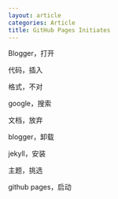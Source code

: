 ```yaml
---
layout: article
categories: Article
title: GitHub Pages Initiates
---
```


Blogger，打开

代码，插入

格式，不对

google，搜索

文档，放弃

blogger，卸载

jekyll，安装

主题，挑选

github pages，启动

<!--more-->
